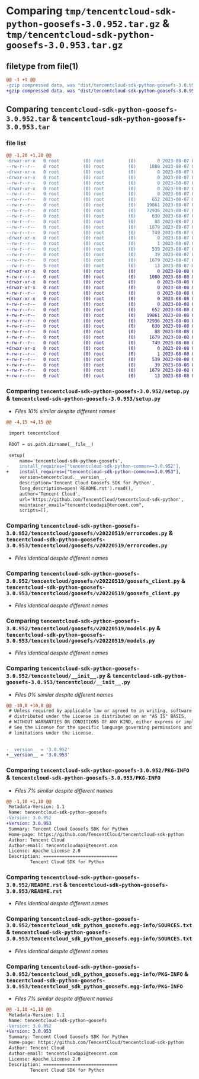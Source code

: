 # Comparing `tmp/tencentcloud-sdk-python-goosefs-3.0.952.tar.gz` & `tmp/tencentcloud-sdk-python-goosefs-3.0.953.tar.gz`

## filetype from file(1)

```diff
@@ -1 +1 @@
-gzip compressed data, was "dist/tencentcloud-sdk-python-goosefs-3.0.952.tar", last modified: Mon Aug  7 08:54:27 2023, max compression
+gzip compressed data, was "dist/tencentcloud-sdk-python-goosefs-3.0.953.tar", last modified: Tue Aug  8 00:25:36 2023, max compression
```

## Comparing `tencentcloud-sdk-python-goosefs-3.0.952.tar` & `tencentcloud-sdk-python-goosefs-3.0.953.tar`

### file list

```diff
@@ -1,20 +1,20 @@
-drwxr-xr-x   0 root         (0) root         (0)        0 2023-08-07 08:54:27.000000 tencentcloud-sdk-python-goosefs-3.0.952/
--rw-r--r--   0 root         (0) root         (0)     1080 2023-08-07 08:54:27.000000 tencentcloud-sdk-python-goosefs-3.0.952/setup.py
-drwxr-xr-x   0 root         (0) root         (0)        0 2023-08-07 08:54:27.000000 tencentcloud-sdk-python-goosefs-3.0.952/tencentcloud/
-drwxr-xr-x   0 root         (0) root         (0)        0 2023-08-07 08:54:27.000000 tencentcloud-sdk-python-goosefs-3.0.952/tencentcloud/goosefs/
--rw-r--r--   0 root         (0) root         (0)        0 2023-08-07 08:54:27.000000 tencentcloud-sdk-python-goosefs-3.0.952/tencentcloud/goosefs/__init__.py
-drwxr-xr-x   0 root         (0) root         (0)        0 2023-08-07 08:54:27.000000 tencentcloud-sdk-python-goosefs-3.0.952/tencentcloud/goosefs/v20220519/
--rw-r--r--   0 root         (0) root         (0)        0 2023-08-07 08:54:27.000000 tencentcloud-sdk-python-goosefs-3.0.952/tencentcloud/goosefs/v20220519/__init__.py
--rw-r--r--   0 root         (0) root         (0)      652 2023-08-07 08:54:27.000000 tencentcloud-sdk-python-goosefs-3.0.952/tencentcloud/goosefs/v20220519/errorcodes.py
--rw-r--r--   0 root         (0) root         (0)    19861 2023-08-07 08:54:27.000000 tencentcloud-sdk-python-goosefs-3.0.952/tencentcloud/goosefs/v20220519/goosefs_client.py
--rw-r--r--   0 root         (0) root         (0)    72936 2023-08-07 08:54:27.000000 tencentcloud-sdk-python-goosefs-3.0.952/tencentcloud/goosefs/v20220519/models.py
--rw-r--r--   0 root         (0) root         (0)      630 2023-08-07 08:54:27.000000 tencentcloud-sdk-python-goosefs-3.0.952/tencentcloud/__init__.py
--rw-r--r--   0 root         (0) root         (0)       88 2023-08-07 08:54:27.000000 tencentcloud-sdk-python-goosefs-3.0.952/setup.cfg
--rw-r--r--   0 root         (0) root         (0)     1679 2023-08-07 08:54:27.000000 tencentcloud-sdk-python-goosefs-3.0.952/PKG-INFO
--rw-r--r--   0 root         (0) root         (0)      749 2023-08-07 08:54:27.000000 tencentcloud-sdk-python-goosefs-3.0.952/README.rst
-drwxr-xr-x   0 root         (0) root         (0)        0 2023-08-07 08:54:27.000000 tencentcloud-sdk-python-goosefs-3.0.952/tencentcloud_sdk_python_goosefs.egg-info/
--rw-r--r--   0 root         (0) root         (0)        1 2023-08-07 08:54:27.000000 tencentcloud-sdk-python-goosefs-3.0.952/tencentcloud_sdk_python_goosefs.egg-info/dependency_links.txt
--rw-r--r--   0 root         (0) root         (0)      539 2023-08-07 08:54:27.000000 tencentcloud-sdk-python-goosefs-3.0.952/tencentcloud_sdk_python_goosefs.egg-info/SOURCES.txt
--rw-r--r--   0 root         (0) root         (0)       39 2023-08-07 08:54:27.000000 tencentcloud-sdk-python-goosefs-3.0.952/tencentcloud_sdk_python_goosefs.egg-info/requires.txt
--rw-r--r--   0 root         (0) root         (0)     1679 2023-08-07 08:54:27.000000 tencentcloud-sdk-python-goosefs-3.0.952/tencentcloud_sdk_python_goosefs.egg-info/PKG-INFO
--rw-r--r--   0 root         (0) root         (0)       13 2023-08-07 08:54:27.000000 tencentcloud-sdk-python-goosefs-3.0.952/tencentcloud_sdk_python_goosefs.egg-info/top_level.txt
+drwxr-xr-x   0 root         (0) root         (0)        0 2023-08-08 00:25:36.000000 tencentcloud-sdk-python-goosefs-3.0.953/
+-rw-r--r--   0 root         (0) root         (0)     1080 2023-08-08 00:25:36.000000 tencentcloud-sdk-python-goosefs-3.0.953/setup.py
+drwxr-xr-x   0 root         (0) root         (0)        0 2023-08-08 00:25:36.000000 tencentcloud-sdk-python-goosefs-3.0.953/tencentcloud/
+drwxr-xr-x   0 root         (0) root         (0)        0 2023-08-08 00:25:36.000000 tencentcloud-sdk-python-goosefs-3.0.953/tencentcloud/goosefs/
+-rw-r--r--   0 root         (0) root         (0)        0 2023-08-08 00:25:36.000000 tencentcloud-sdk-python-goosefs-3.0.953/tencentcloud/goosefs/__init__.py
+drwxr-xr-x   0 root         (0) root         (0)        0 2023-08-08 00:25:36.000000 tencentcloud-sdk-python-goosefs-3.0.953/tencentcloud/goosefs/v20220519/
+-rw-r--r--   0 root         (0) root         (0)        0 2023-08-08 00:25:36.000000 tencentcloud-sdk-python-goosefs-3.0.953/tencentcloud/goosefs/v20220519/__init__.py
+-rw-r--r--   0 root         (0) root         (0)      652 2023-08-08 00:25:36.000000 tencentcloud-sdk-python-goosefs-3.0.953/tencentcloud/goosefs/v20220519/errorcodes.py
+-rw-r--r--   0 root         (0) root         (0)    19861 2023-08-08 00:25:36.000000 tencentcloud-sdk-python-goosefs-3.0.953/tencentcloud/goosefs/v20220519/goosefs_client.py
+-rw-r--r--   0 root         (0) root         (0)    72936 2023-08-08 00:25:36.000000 tencentcloud-sdk-python-goosefs-3.0.953/tencentcloud/goosefs/v20220519/models.py
+-rw-r--r--   0 root         (0) root         (0)      630 2023-08-08 00:25:36.000000 tencentcloud-sdk-python-goosefs-3.0.953/tencentcloud/__init__.py
+-rw-r--r--   0 root         (0) root         (0)       88 2023-08-08 00:25:36.000000 tencentcloud-sdk-python-goosefs-3.0.953/setup.cfg
+-rw-r--r--   0 root         (0) root         (0)     1679 2023-08-08 00:25:36.000000 tencentcloud-sdk-python-goosefs-3.0.953/PKG-INFO
+-rw-r--r--   0 root         (0) root         (0)      749 2023-08-08 00:25:36.000000 tencentcloud-sdk-python-goosefs-3.0.953/README.rst
+drwxr-xr-x   0 root         (0) root         (0)        0 2023-08-08 00:25:36.000000 tencentcloud-sdk-python-goosefs-3.0.953/tencentcloud_sdk_python_goosefs.egg-info/
+-rw-r--r--   0 root         (0) root         (0)        1 2023-08-08 00:25:36.000000 tencentcloud-sdk-python-goosefs-3.0.953/tencentcloud_sdk_python_goosefs.egg-info/dependency_links.txt
+-rw-r--r--   0 root         (0) root         (0)      539 2023-08-08 00:25:36.000000 tencentcloud-sdk-python-goosefs-3.0.953/tencentcloud_sdk_python_goosefs.egg-info/SOURCES.txt
+-rw-r--r--   0 root         (0) root         (0)       39 2023-08-08 00:25:36.000000 tencentcloud-sdk-python-goosefs-3.0.953/tencentcloud_sdk_python_goosefs.egg-info/requires.txt
+-rw-r--r--   0 root         (0) root         (0)     1679 2023-08-08 00:25:36.000000 tencentcloud-sdk-python-goosefs-3.0.953/tencentcloud_sdk_python_goosefs.egg-info/PKG-INFO
+-rw-r--r--   0 root         (0) root         (0)       13 2023-08-08 00:25:36.000000 tencentcloud-sdk-python-goosefs-3.0.953/tencentcloud_sdk_python_goosefs.egg-info/top_level.txt
```

### Comparing `tencentcloud-sdk-python-goosefs-3.0.952/setup.py` & `tencentcloud-sdk-python-goosefs-3.0.953/setup.py`

 * *Files 10% similar despite different names*

```diff
@@ -4,15 +4,15 @@
 
 import tencentcloud
 
 ROOT = os.path.dirname(__file__)
 
 setup(
     name='tencentcloud-sdk-python-goosefs',
-    install_requires=["tencentcloud-sdk-python-common==3.0.952"],
+    install_requires=["tencentcloud-sdk-python-common==3.0.953"],
     version=tencentcloud.__version__,
     description='Tencent Cloud Goosefs SDK for Python',
     long_description=open('README.rst').read(),
     author='Tencent Cloud',
     url='https://github.com/TencentCloud/tencentcloud-sdk-python',
     maintainer_email="tencentcloudapi@tencent.com",
     scripts=[],
```

### Comparing `tencentcloud-sdk-python-goosefs-3.0.952/tencentcloud/goosefs/v20220519/errorcodes.py` & `tencentcloud-sdk-python-goosefs-3.0.953/tencentcloud/goosefs/v20220519/errorcodes.py`

 * *Files identical despite different names*

### Comparing `tencentcloud-sdk-python-goosefs-3.0.952/tencentcloud/goosefs/v20220519/goosefs_client.py` & `tencentcloud-sdk-python-goosefs-3.0.953/tencentcloud/goosefs/v20220519/goosefs_client.py`

 * *Files identical despite different names*

### Comparing `tencentcloud-sdk-python-goosefs-3.0.952/tencentcloud/goosefs/v20220519/models.py` & `tencentcloud-sdk-python-goosefs-3.0.953/tencentcloud/goosefs/v20220519/models.py`

 * *Files identical despite different names*

### Comparing `tencentcloud-sdk-python-goosefs-3.0.952/tencentcloud/__init__.py` & `tencentcloud-sdk-python-goosefs-3.0.953/tencentcloud/__init__.py`

 * *Files 0% similar despite different names*

```diff
@@ -10,8 +10,8 @@
 # Unless required by applicable law or agreed to in writing, software
 # distributed under the License is distributed on an "AS IS" BASIS,
 # WITHOUT WARRANTIES OR CONDITIONS OF ANY KIND, either express or implied.
 # See the License for the specific language governing permissions and
 # limitations under the License.
 
 
-__version__ = '3.0.952'
+__version__ = '3.0.953'
```

### Comparing `tencentcloud-sdk-python-goosefs-3.0.952/PKG-INFO` & `tencentcloud-sdk-python-goosefs-3.0.953/PKG-INFO`

 * *Files 7% similar despite different names*

```diff
@@ -1,10 +1,10 @@
 Metadata-Version: 1.1
 Name: tencentcloud-sdk-python-goosefs
-Version: 3.0.952
+Version: 3.0.953
 Summary: Tencent Cloud Goosefs SDK for Python
 Home-page: https://github.com/TencentCloud/tencentcloud-sdk-python
 Author: Tencent Cloud
 Author-email: tencentcloudapi@tencent.com
 License: Apache License 2.0
 Description: ============================
         Tencent Cloud SDK for Python
```

### Comparing `tencentcloud-sdk-python-goosefs-3.0.952/README.rst` & `tencentcloud-sdk-python-goosefs-3.0.953/README.rst`

 * *Files identical despite different names*

### Comparing `tencentcloud-sdk-python-goosefs-3.0.952/tencentcloud_sdk_python_goosefs.egg-info/SOURCES.txt` & `tencentcloud-sdk-python-goosefs-3.0.953/tencentcloud_sdk_python_goosefs.egg-info/SOURCES.txt`

 * *Files identical despite different names*

### Comparing `tencentcloud-sdk-python-goosefs-3.0.952/tencentcloud_sdk_python_goosefs.egg-info/PKG-INFO` & `tencentcloud-sdk-python-goosefs-3.0.953/tencentcloud_sdk_python_goosefs.egg-info/PKG-INFO`

 * *Files 7% similar despite different names*

```diff
@@ -1,10 +1,10 @@
 Metadata-Version: 1.1
 Name: tencentcloud-sdk-python-goosefs
-Version: 3.0.952
+Version: 3.0.953
 Summary: Tencent Cloud Goosefs SDK for Python
 Home-page: https://github.com/TencentCloud/tencentcloud-sdk-python
 Author: Tencent Cloud
 Author-email: tencentcloudapi@tencent.com
 License: Apache License 2.0
 Description: ============================
         Tencent Cloud SDK for Python
```

